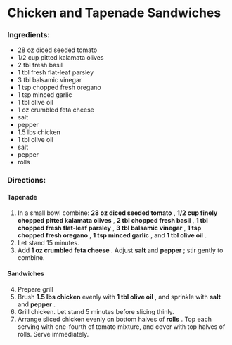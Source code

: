 # Chicken and Tapenade Sandwiches 

### Ingredients: 
* 28 oz diced seeded tomato
* 1/2 cup pitted kalamata olives
* 2 tbl fresh basil
* 1 tbl fresh flat-leaf parsley
* 3 tbl balsamic vinegar
* 1 tsp chopped fresh oregano
* 1 tsp minced garlic
* 1 tbl olive oil
* 1 oz crumbled feta cheese
*  salt
*  pepper
* 1.5 lbs chicken
* 1 tbl olive oil
*  salt
*  pepper
*  rolls

### Directions: 

#### Tapenade
1. In a small bowl combine: **28 oz diced seeded tomato** , **1/2 cup finely chopped pitted kalamata olives** , **2 tbl chopped fresh basil** , **1 tbl chopped fresh flat-leaf parsley** , **3 tbl balsamic vinegar** , **1 tsp chopped fresh oregano** , **1 tsp minced garlic** , and **1 tbl olive oil** . 
2. Let stand 15 minutes. 
3. Add **1 oz crumbled feta cheese** . Adjust **salt** and **pepper** ; stir gently to combine. 



#### Sandwiches
4. Prepare grill 
5. Brush **1.5 lbs chicken** evenly with **1 tbl olive oil** , and sprinkle with **salt** and **pepper** . 
6. Grill chicken. Let stand 5 minutes before slicing thinly. 
7. Arrange sliced chicken evenly on bottom halves of **rolls** . Top each serving with one-fourth of tomato mixture, and cover with top halves of rolls. Serve immediately. 


